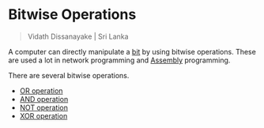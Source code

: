 # Bitwise Operations

> Vidath Dissanayake | Sri Lanka

A computer can directly manipulate a [bit](bit.md) by using bitwise operations. These are used a lot in network programming and [Assembly](../../../programming/Assembly/Assembly.md) programming.

There are several bitwise operations.
- [OR operation](OR%20operation.md)
- [AND operation](AND%20operation.md)
- [NOT operation](NOT%20operation.md)
- [XOR operation](XOR%20operation.md)